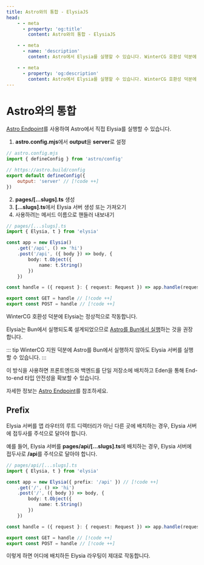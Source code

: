 ```yaml
---
title: Astro와의 통합 - ElysiaJS
head:
    - - meta
      - property: 'og:title'
        content: Astro와의 통합 - ElysiaJS

    - - meta
      - name: 'description'
        content: Astro에서 Elysia를 실행할 수 있습니다. WinterCG 호환성 덕분에 Elysia는 정상적으로 작동합니다.

    - - meta
      - property: 'og:description'
        content: Astro에서 Elysia를 실행할 수 있습니다. WinterCG 호환성 덕분에 Elysia는 정상적으로 작동합니다.
---
```


# Astro와의 통합

[Astro Endpoint](https://docs.astro.build/en/core-concepts/endpoints/)를 사용하여 Astro에서 직접 Elysia를 실행할 수 있습니다.

1. **astro.config.mjs**에서 **output**을 **server**로 설정

```javascript
// astro.config.mjs
import { defineConfig } from 'astro/config'

// https://astro.build/config
export default defineConfig({
    output: 'server' // [!code ++]
})
```

2. **pages/[...slugs].ts** 생성
3. **[...slugs].ts**에서 Elysia 서버 생성 또는 가져오기
4. 사용하려는 메서드 이름으로 핸들러 내보내기

```typescript
// pages/[...slugs].ts
import { Elysia, t } from 'elysia'

const app = new Elysia()
    .get('/api', () => 'hi')
    .post('/api', ({ body }) => body, {
        body: t.Object({
            name: t.String()
        })
    })

const handle = ({ request }: { request: Request }) => app.handle(request) // [!code ++]

export const GET = handle // [!code ++]
export const POST = handle // [!code ++]
```

WinterCG 호환성 덕분에 Elysia는 정상적으로 작동합니다.

Elysia는 Bun에서 실행되도록 설계되었으므로 [Astro를 Bun에서 실행](https://docs.astro.build/en/recipes/bun)하는 것을 권장합니다.

::: tip
WinterCG 지원 덕분에 Astro를 Bun에서 실행하지 않아도 Elysia 서버를 실행할 수 있습니다.
:::

이 방식을 사용하면 프론트엔드와 백엔드를 단일 저장소에 배치하고 Eden을 통해 End-to-end 타입 안전성을 확보할 수 있습니다.

자세한 정보는 [Astro Endpoint](https://docs.astro.build/en/core-concepts/endpoints/)를 참조하세요.

## Prefix

Elysia 서버를 앱 라우터의 루트 디렉터리가 아닌 다른 곳에 배치하는 경우, Elysia 서버에 접두사를 주석으로 달아야 합니다.

예를 들어, Elysia 서버를 **pages/api/[...slugs].ts**에 배치하는 경우, Elysia 서버에 접두사로 **/api**를 주석으로 달아야 합니다.

```typescript
// pages/api/[...slugs].ts
import { Elysia, t } from 'elysia'

const app = new Elysia({ prefix: '/api' }) // [!code ++]
    .get('/', () => 'hi')
    .post('/', ({ body }) => body, {
        body: t.Object({
            name: t.String()
        })
    })

const handle = ({ request }: { request: Request }) => app.handle(request) // [!code ++]

export const GET = handle // [!code ++]
export const POST = handle // [!code ++]
```

이렇게 하면 어디에 배치하든 Elysia 라우팅이 제대로 작동합니다.
